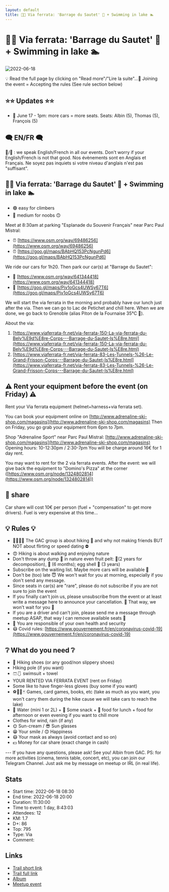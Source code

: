 ```yaml
---
layout: default
title: 🧗🔵 Via ferrata: 'Barrage du Sautet' 🌊 + Swimming in lake 🏊️
---
```


# 🧗🔵 Via ferrata: 'Barrage du Sautet' 🌊 + Swimming in lake 🏊️

![2022-06-18](../img/orig/2022-06-18.jpg)

💡 Read the full page by clicking on "Read more"/"Lire la suite"...💜
Joining the event = Accepting the rules (See rule section below)

##  ⭐⭐ Updates ⭐⭐ 

* 📅 June 17 - 1pm: more cars = more seats. Seats: Albin (5), Thomas (5), François (5)

##  🗨️ EN/FR 🗨️ 
🦅/🐓 : we speak English/French in all our events. Don't worry if your English/French is not that good. Nos évènements sont en Anglais et Français. Ne soyez pas inquiets si votre niveau d'anglais n'est pas "suffisant".

##  🧗🔵 Via ferrata: 'Barrage du Sautet' 🌊 + Swimming in lake 🏊️ 

* 🟢 easy for climbers
* 🔵 medium for noobs 🙃

Meet at 8:30am at parking "Esplanade du Souvenir Français" near Parc Paul Mistral:

* ⏰ [https://www.osm.org/way/69486256](https://www.osm.org/way/69486256)
* ⏰ [https://goo.gl/maps/BAbHQ153PcNgunPd6](https://goo.gl/maps/BAbHQ153PcNgunPd6)

We ride our cars for 1h20. Then park our car(s) at "Barrage du Sautet":

* 🚗 [https://www.osm.org/way/641344418](https://www.osm.org/way/641344418)
* 🚗 [https://goo.gl/maps/Piv1oGcs4UWSy67T6](https://goo.gl/maps/Piv1oGcs4UWSy67T6)

We will start the via ferrata in the morning and probably have our lunch just after the via. Then we can go to Lac de Petichet and chill here. When we are done, we go back to Grenoble (alias Piton de la Fournaise 35°C 🥵).

About the via:

1. [https://www.viaferrata-fr.net/via-ferrata-150-La-via-ferrata-du-Belv%E9d%E8re-Corps---Barrage-du-Sautet-Is%E8re.html](https://www.viaferrata-fr.net/via-ferrata-150-La-via-ferrata-du-Belv%E9d%E8re-Corps---Barrage-du-Sautet-Is%E8re.html)
2. [https://www.viaferrata-fr.net/via-ferrata-83-Les-Tunnels-%26-Le-Grand-Frisson-Corps---Barrage-du-Sautet-Is%E8re.html](https://www.viaferrata-fr.net/via-ferrata-83-Les-Tunnels-%26-Le-Grand-Frisson-Corps---Barrage-du-Sautet-Is%E8re.html)

##  ⚠️ Rent your equipment before the event (on Friday) ⚠️ 
Rent your Via ferrata equipment (helmet+harness+via ferrata set).

You can book your equipment online on [http://www.adrenaline-ski-shop.com/magasins](http://www.adrenaline-ski-shop.com/magasins)
Then on Friday, you go grab your equipment from 6pm to 7pm.

Shop "Adrenaline Sport" near Parc Paul Mistral: [http://www.adrenaline-ski-shop.com/magasins](http://www.adrenaline-ski-shop.com/magasins)
Opening hours: 10-12:30pm / 2:30-7pm
You will be charge around 16€ for 1 day rent.

You may want to rent for the 2 via ferrata events.
After the event: we will give back the equipment to "Domino's Pizza" at the corner ([https://www.osm.org/node/1324802814](https://www.osm.org/node/1324802814))

##  🚗 share 
Car share will cost 10€ per person (fuel + "compensation" to get more drivers). Fuel is very expensive at this time...

##  💡 Rules 💡 

* 🚶‍♀️🚶‍♂️ The GAC group is about hiking 🥾 and why not making friends BUT NOT about flirting or speed dating ⛔
* 😍 Hiking is about walking and enjoying nature
* Don't throw any dump 🚮 in nature even fruit pelt: 🍌(2 years for decomposition), 🍊 (6 months); egg shell 🥚 (3 years)
* Subscribe on the waiting list. Maybe more cars will be available 🚗
* Don't be (too) late 😇 We won't wait for you at morning, especially if you don't send any message.
* Since seats in car(s) are "rare", please do not subscribe if you are not sure to join the event
* If you finally can't join us, please unsubscribe from the event or at least write a message here to announce your cancellation. 💜 That way, we won't wait for you 💜
* If you are a driver and can't join, please send me a message through meetup ASAP, that way I can remove available seats 🚗
* 💟 You are responsible of your own health and security
* 😷 Covid rules: [https://www.gouvernement.fr/en/coronavirus-covid-19](https://www.gouvernement.fr/en/coronavirus-covid-19)

##  ❔ What do you need ❔ 

* 🥾 Hiking shoes (or any good/non slippery shoes)
* Hiking pole (if you want)
* 🩳🩱 swimsuit + towel
* YOUR RENTED VIA FERRATA EVENT (rent on Friday)
* Some like to have finger-less gloves (buy some if you want)
* ⚽🏐🎲🃏 Games, card games, books, etc (take as much as you want, you won't carry them during the hike cause we will take cars to reach the lake)
* 🧃 Water (mini 1 or 2L) + 🍫 Some snack + 🥗 food for lunch + food for afternoon or even evening if you want to chill more
* Clothes for wind, rain (if any)
* 🌞 Sun-cream / 😎 Sun glasses
* 😁 Your smile / 😊 Happiness
* 😷 Your mask as always (avoid contact and so on)
* 💵 Money for car share (exact change in cash)

\-\-\-
If you have any questions, please ask!
See you! Albin from GAC.
PS: for more activities (cinema, tennis table, concert, etc), you can join our Telegram Channel. Just ask me by message on meetup or IRL (in real life).

## Stats

- Start time: 2022-06-18 08:30
- End time: 2022-06-18 20:00
- Duration: 11:30:00
- Time to event: 1 day, 8:43:03
- Attendees: 12
- KM: 1.7
- D+: 86
- Top: 795
- Type: Via
- Comment: 

## Links

- [Trail short link](https://s.42l.fr/EAxvAAP0)
- [Trail full link]()
- [Album](https://binnette.github.io/GacImg2022/2022-06-18-🧗🔵-Via-ferrata-Barrage-du-Sautet-🌊-Swimming-in-lake-🏊️.html)
- [Meetup event](https://www.meetup.com/grenoble-adventure-club-english-french/events/286618407/)
